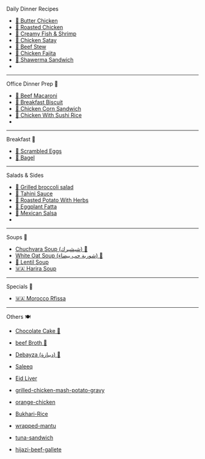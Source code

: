Daily Dinner Recipes

- [🧈 Butter Chicken](butter-chicken.md)
- [🍗 Roasted Chicken](Roasted-Chicken.md)
- [🦐 Creamy Fish & Shrimp](/creamy-fish.md)
- [🍢 Chicken Satay](Chicken-Satay.md)
- [🥩 Beef Stew](beef-stew.md)
- [🐓 Chicken Fajita](/chicken-fajita.md)
- [🥙 Shawerma Sandwich](/shawerma.md)
-

---
Office Dinner Prep 💼

- [🍝 Beef Macaroni](beef-mac.md)
- [🍞 Breakfast Biscuit](breakfast-biscuit.md)
- [🌽 Chicken Corn Sandwich](Chicken-Corn-Sandwich.md)
- [🍚 Chicken With Sushi Rice](Sesame-Ground-Chicken.md)
-

---
Breakfast 🍳

- [🥚 Scrambled Eggs](scrambled-eggs.md)
- [🥯 Bagel](bagel.md)

---

Salads & Sides

- [🥦 Grilled broccoli salad](Grilled-broccoli-salad.md)
- [🫙 Tahini Sauce](tahini-sauce.md)
- [🥔 Roasted Potato With Herbs](potato-with-herbs.md)
- [🍆 Eggplant Fatta](eggplant-fatta.md)
- [🍅 Mexican Salsa](Mexican-Salsa.md)
-

---

Soups 🍲

- [Chuchvara Soup (شيشبرك) 🍜](/Chuchvara.md)
- [White Oat Soup (شوربة حب بيضاء) 🍲](/hijazi-oat-soup.md)
- [🍲 Lentil Soup](lentil-soup.md)
- [🇲🇦 Harira Soup](harira-soup.md)

---

Specials 🎉

- [🇲🇦 Morocco Rfissa](Morocco-Rfissa.md)

---
Others 🍽️

- [Chocolate Cake 🍰](choclate-cake.md)

- [beef Broth 🥩](/beef-broth.md)
- [Debayza (دبيازة) 🥮](/debayza.md)
- [Saleeq](saleeq-chicken-breasts.md)
- [Eid Liver](eid-liver.md)
- [grilled-chicken-mash-potato-gravy](grilled-chicken-mash-potato-gravy.md)
- [orange-chicken](orange-chicken.md)
- [Bukhari-Rice](Bukhari-Rice.md)
- [wrapped-mantu](wrapped-mantu.md)
- [tuna-sandwich](tuna-sandwich.md)
- [hijazi-beef-gallete](hijazi-beef-gallete.md)


